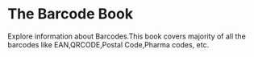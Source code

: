# The Barcode Book

Explore information about Barcodes.This book covers majority of all the barcodes like EAN,QRCODE,Postal Code,Pharma codes, etc. 
